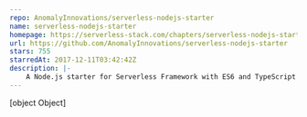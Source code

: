 ```yaml
---
repo: AnomalyInnovations/serverless-nodejs-starter
name: serverless-nodejs-starter
homepage: https://serverless-stack.com/chapters/serverless-nodejs-starter.html
url: https://github.com/AnomalyInnovations/serverless-nodejs-starter
stars: 755
starredAt: 2017-12-11T03:42:42Z
description: |-
    A Node.js starter for Serverless Framework with ES6 and TypeScript support
---
```


[object Object]
